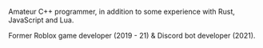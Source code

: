 Amateur C++ programmer, in addition to some experience with Rust, JavaScript and Lua.

Former Roblox game developer (2019 - 21) & Discord bot developer (2021).
